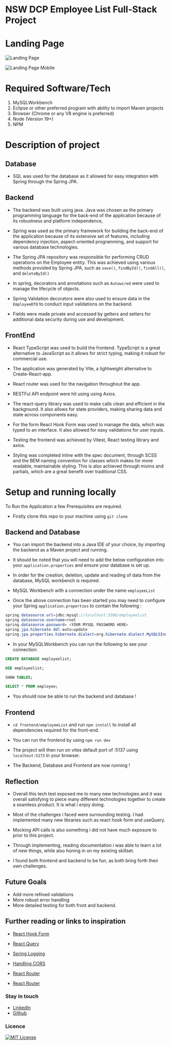 # NSW DCP Employee List Full-Stack Project

# Landing Page

![Landing Page](./assets/landing.png)

![Landing Page Mobile](./assets/mobile.png)

# Required Software/Tech

1. MySQLWorkbench
2. Eclipse or other preferred program with ability to import Maven projects
3. Browser (Chrome or any V8 engine is preferred)
4. Node (Version 19+)
5. NPM

# Description of project

## Database

- SQL was used for the database as it allowed for easy integration with Spring through the Spring JPA.

## Backend

- The backend was built using java. Java was chosen as the primary programming language for the back-end of the application because of its robustness and platform independence,

- Spring was used as the primary framework for building the back-end of the application because of its extensive set of features, including dependency injection, aspect-oriented programming, and support for various database technologies.

- The Spring JPA repository was responsible for performing CRUD operations on the Employee entity. This was achieved using various methods provided by Spring JPA, such as `save()`, `findById()`, `findAll()`, and `deleteById()`

- In spring, decorators and annotations such as `Autowired` were used to manage the lifecycle of objects.

- Spring Validation decorators were also used to ensure data in the `EmployeeDTO` to conduct input validations on the backend.

- Fields were made private and accessed by getters and setters for additional data security during use and development.

## FrontEnd

- React TypeScript was used to build the frontend. TypeScript is a great alternative to JavaScript as it allows for strict typing, making it robust for commercial use.

- The application was generated by Vite, a lightweight alternative to Create-React-app.

- React router was used for the navigation throughout the app.

- RESTFul API endpoint were hit using using Axios.

- The react-query library was used to make calls clean and efficient in the background. It also allows for state providers, making sharing data and state across components easy.

- For the form React Hook Form was used to manage the data, which was typed to an interface. It also allowed for easy validations for user inputs.

- Testing the frontend was achieved by Vitest, React testing library and axios.

- Styling was completed inline with the spec document, through SCSS and the BEM naming convention for classes which makes for more readable, maintainable styling. This is also achieved through mixins and partials, which are a great benefit over traditional CSS.

# Setup and running locally

To Run the Application a few Prerequisites are required.

- Firstly clone this repo to your machine using `git clone `

## Backend and Database

- You can import the backend into a Java IDE of your choice, by importing the backend as a Maven project and running.
- It should be noted that you will need to add the below configuration into your `application.properties` and ensure your database is set up.

- In order for the creation, deletion, update and reading of data from the database, MySQL workbench is required.

- MySQL Workbench with a connection under the name `employeeList`

- Once the above connection has been started you may need to configure your Spring `application.properties` to contain the following :

```java
spring.datasource.url=jdbc:mysql://localhost:3306/employeelist
spring.datasource.username=root
spring.datasource.password= <YOUR MYSQL PASSWORD HERE>
spring.jpa.hibernate.ddl-auto=update
spring.jpa.properties.hibernate.dialect=org.hibernate.dialect.MySQL5InnoDBDialectspring.jpa.generate-ddl=true
```

- In your MySQLWorkbench you can run the following to see your connection:

```sql
CREATE DATABASE employeelist;

USE employeelist;

SHOW TABLES;

SELECT * FROM employee;

```

- You should now be able to run the backend and database !

## Frontend

- `cd frontend/employeeList` and run `npm install` to install all dependencies required for the front-end.

- You can run the frontend by using `npm run dev`

- The project will then run on vites default port of :5137 using `localhost:5173` in your browser.

- The Backend, Database and Frontend are now running !

## Reflection

- Overall this tech test exposed me to many new technologies and it was overall satisfying to piece many different technologies together to create a seamless product. It is what i enjoy doing.

- Most of the challenges i faced were surrounding testing. I had implemented many new libraries such as react hook form and useQuery.
- Mocking API calls is also something i did not have much exposure to prior to this project.

- Through implementing, reading documentation i was able to learn a lot of new things, while also honing in on my existing skillset.

- I found both frontend and backend to be fun, as both bring forth their own challenges.

## Future Goals

- Add more refined validations
- More robust error handling
- More detailed testing for both front and backend.

## Further reading or links to inspiration

- [React Hook Form](https://react-hook-form.com/get-started)

- [React Query](https://tanstack.com/query/v4/docs/react/overview)

- [Spring Logging](https://www.baeldung.com/spring-boot-logging)

- [Handling CORS](https://www.baeldung.com/spring-cors)

- [React Router](https://reactrouter.com/en/main/start/tutorial)

- [React Router](https://reactrouter.com/en/main/start/tutorial)

### Stay in touch

- [LinkedIn](https://www.linkedin.com/in/paramsinghau/)
- [Github ](https://github.com/paramSingh1)

### Licence

[![MIT License](https://img.shields.io/badge/License-MIT-green.svg)](https://choosealicense.com/licenses/mit/)
